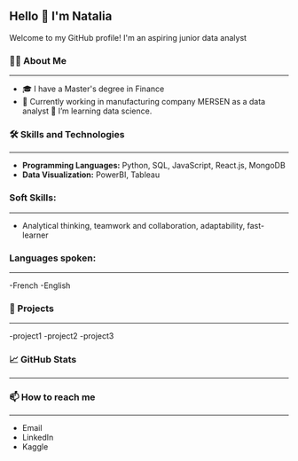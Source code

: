 ## Hello 👋 I'm Natalia
Welcome to my GitHub profile! I'm an aspiring junior data analyst 

### 👩‍💻 About Me
---
- 🎓 I have a Master's degree in Finance
- 💼 Currently working in manufacturing company MERSEN as a data analyst 
🌱 I’m learning data science.

### 🛠️ Skills and Technologies
---
- **Programming Languages:** Python, SQL, JavaScript, React.js, MongoDB
- **Data Visualization:** PowerBI, Tableau

### **Soft Skills:**
---
- Analytical thinking, teamwork and collaboration, adaptability, fast-learner

### **Languages spoken:**
---
-French
-English

### 🌟 Projects
---
-project1
-project2
-project3

### 📈 GitHub Stats
---
### 📫 How to reach me
---
- Email
- LinkedIn
- Kaggle
